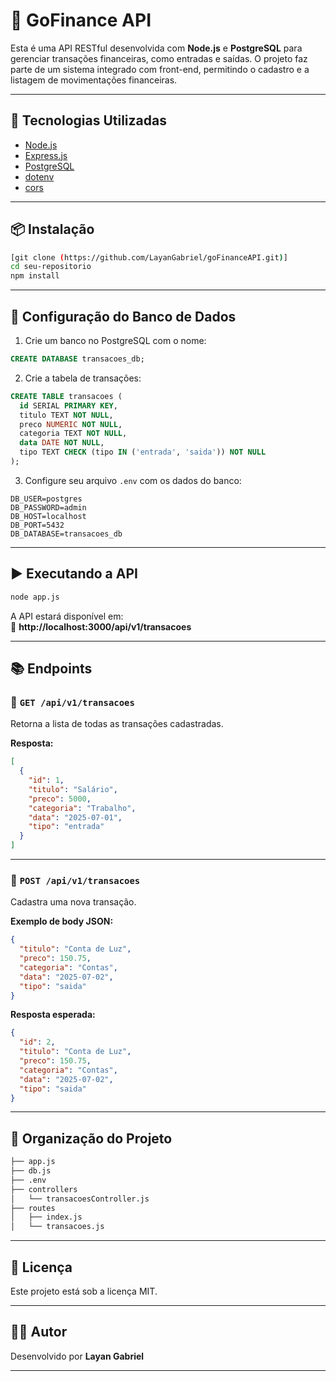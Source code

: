 # 💸 GoFinance API

Esta é uma API RESTful desenvolvida com **Node.js** e **PostgreSQL** para gerenciar transações financeiras, como entradas e saídas. O projeto faz parte de um sistema integrado com front-end, permitindo o cadastro e a listagem de movimentações financeiras.

---

## 🚀 Tecnologias Utilizadas

- [Node.js](https://nodejs.org/)
- [Express.js](https://expressjs.com/)
- [PostgreSQL](https://www.postgresql.org/)
- [dotenv](https://www.npmjs.com/package/dotenv)
- [cors](https://www.npmjs.com/package/cors)

---

## 📦 Instalação

```bash
[git clone (https://github.com/LayanGabriel/goFinanceAPI.git)]
cd seu-repositorio
npm install
```

---

## 🔧 Configuração do Banco de Dados

1. Crie um banco no PostgreSQL com o nome:

```sql
CREATE DATABASE transacoes_db;
```

2. Crie a tabela de transações:

```sql
CREATE TABLE transacoes (
  id SERIAL PRIMARY KEY,
  titulo TEXT NOT NULL,
  preco NUMERIC NOT NULL,
  categoria TEXT NOT NULL,
  data DATE NOT NULL,
  tipo TEXT CHECK (tipo IN ('entrada', 'saida')) NOT NULL
);
```

3. Configure seu arquivo `.env` com os dados do banco:

```env
DB_USER=postgres
DB_PASSWORD=admin
DB_HOST=localhost
DB_PORT=5432
DB_DATABASE=transacoes_db
```

---

## ▶️ Executando a API

```bash
node app.js
```

A API estará disponível em:  
📍 **http://localhost:3000/api/v1/transacoes**

---

## 📚 Endpoints

### 🔹 `GET /api/v1/transacoes`

Retorna a lista de todas as transações cadastradas.

**Resposta:**

```json
[
  {
    "id": 1,
    "titulo": "Salário",
    "preco": 5000,
    "categoria": "Trabalho",
    "data": "2025-07-01",
    "tipo": "entrada"
  }
]
```

---

### 🔹 `POST /api/v1/transacoes`

Cadastra uma nova transação.

**Exemplo de body JSON:**

```json
{
  "titulo": "Conta de Luz",
  "preco": 150.75,
  "categoria": "Contas",
  "data": "2025-07-02",
  "tipo": "saida"
}
```

**Resposta esperada:**

```json
{
  "id": 2,
  "titulo": "Conta de Luz",
  "preco": 150.75,
  "categoria": "Contas",
  "data": "2025-07-02",
  "tipo": "saida"
}
```

---

## 🧠 Organização do Projeto

```bash
├── app.js
├── db.js
├── .env
├── controllers
│   └── transacoesController.js
├── routes
│   ├── index.js
│   └── transacoes.js
```

---

## 📝 Licença

Este projeto está sob a licença MIT.

---

## 👨‍💻 Autor

Desenvolvido por **Layan Gabriel**  


---
